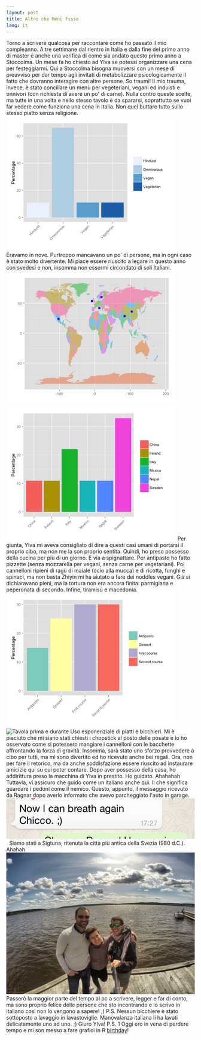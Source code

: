 ```yaml
---
layout: post
title: Altro che Menù fisso
lang: it
---
```


Torno a scrivere qualcosa per raccontare come ho passato il mio compleanno. A tre settimane dal rientro in Italia e dalla fine del primo anno di master&nbsp;&egrave; anche una verifica di come sia andato questo primo anno a Stoccolma.
Un mese fa ho chiesto ad Ylva se potessi organizzare una cena per festeggiarmi. Qui a Stoccolma bisogna muoversi con un mese di preavviso per dar tempo agli invitati di metabolizzare psicologicamente&nbsp;il fatto&nbsp;che dovranno interagire con altre persone. So traumi!
Il mio trauma, invece, &egrave; stato conciliare un men&ugrave; per vegeteriani, vegani ed induisti e onnivori (con richiesta di avere un po' di carne). Nulla contro queste scelte, ma tutte in una volta e nello stesso tavolo &egrave; da spararsi, soprattutto se vuoi far vedere come funziona una cena in Italia. Non quel buttare tutto sullo stesso piatto senza religione.
<img src="../src/images/wp/2015/05/Rplot01.png" alt="Rplot01" width="454" height="359" />
Eravamo in nove. Purtroppo mancavano un po' di persone, ma in ogni caso &egrave; stato molto divertente. Mi piace essere riuscito a legare in questo anno con svedesi e non, insomma non essermi circondato di soli Italiani.
<img src="../src/images/wp/2015/05/map.png" alt="map" width="454" height="359" />
<img src="../src/images/wp/2015/05/Rplot.png" alt="Rplot" width="454" height="359" />
Per giunta, Ylva mi aveva&nbsp;consigliato di dire a questi&nbsp;casi umani di portarsi il proprio cibo, ma non me la son proprio sentita. Quindi, ho preso possesso della cucina per pi&ugrave; di un giorno. E via a spignattare. Per antipasto ho fatto pizzette (senza mozzarella per vegani, senza carne per vegetariani). Poi cannelloni ripieni di rag&ugrave; di maiale (ocio alla mucca) e di ricotta, funghi e spinaci, ma non basta&nbsp;Zhiyin mi ha aiutato a fare dei noddles vegani. Gi&agrave; si dichiaravano pieni, ma la tortura non era ancora finita: parmigiana e peperonata di secondo. Infine, tiramis&ugrave; e macedonia.
<img src="../src/images/wp/2015/05/cena.png" alt="cena" />
<img src="../src/images/wp/2015/05/tavolo.jpg" alt="Tavola prima e durante" />
Uso esponenziale di piatti e bicchieri. Mi &egrave; piaciuto che mi siano stati chiesti i chopstick al posto delle posate e io ho osservato come si potessero mangiare i cannelloni con le bacchette affrontando la forza di gravit&agrave;.
Insomma, sar&agrave; stato uno sforzo provvedere a cibo per tutti, ma mi sono divertito ed ho ricevuto anche bei regali. Ora, non per fare il retorico, ma da anche soddisfazione essere riuscito ad instaurare amicizie qui su cui poter contare.
Dopo aver possesso della casa, ho addirittura preso la macchina di Ylva in prestito. Ho guidato. Ahahahah
Tuttavia, vi assicuro che guido come un italiano anche qui. Il che significa guardare i pedoni come il nemico.&nbsp;Questo, appunto,&nbsp;il messaggio ricevuto da Ragnar dopo averlo informato che avevo parcheggiato l'auto in garage.
<img src="../src/images/wp/2015/05/FullSizeRender.jpg" alt="FullSizeRender" />
&nbsp;
Siamo stati a Sigtuna, ritenuta la citt&agrave; pi&ugrave; antica della Svezia (980 d.C.). Ahahah
<img src="../src/images/wp/2015/05/G0025807_Snapseed.jpg" alt="Non sembrava cos&igrave; marrone l'acqua. Giuro!" />
Passer&ograve; la maggior parte del tempo al pc a scrivere, legger e far di conto, ma sono proprio felice delle persone che sto incontrando e lo scrivo in italiano cos&igrave; non lo vengono a sapere! ;)
P.S.
Nessun bicchiere &egrave; stato sottoposto a lavaggio in lavastoviglie. Manovalanza italiana li ha lavati delicatamente uno ad uno. ;) Giuro Ylva!
P.S. 1
Oggi ero in vena di perdere tempo e mi son messo a fare grafici in R&nbsp;<a href="../src/images/wp/2015/05/birthday.pdf">birthday</a>!
